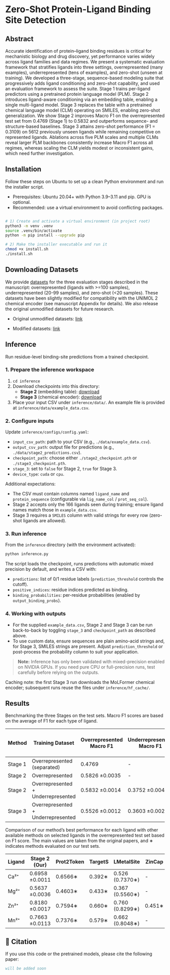 # Zero-Shot Protein-Ligand Binding Site Detection

## Abstract

Accurate identification of protein–ligand binding residues is critical for mechanistic biology and drug discovery, yet performance varies widely across ligand families and data regimes. We present a systematic evaluation framework that stratifies ligands into three settings, overrepresented (many examples), underrepresented (tens of examples), and zero-shot (unseen at training). We developed a three-stage, sequence-based modeling suite that progressively adds ligand conditioning and zero-shot capability, and used an evaluation framework to assess the suite. Stage 1 trains per-ligand predictors using a pretrained protein language model (PLM). Stage 2 introduces ligand-aware conditioning via an embedding table, enabling a single multi-ligand model. Stage 3 replaces the table with a pretrained chemical language model (CLM) operating on SMILES, enabling zero-shot generalization. We show Stage 2 improves Macro F1 on the overrepresented test set from 0.4769 (Stage 1) to 0.5832 and outperforms sequence- and structure-based baselines. Stage 3 attains zero-shot performance (F1 = 0.3109) on 5612 previously unseen ligands while remaining competitive on represented ligands. Ablations across five PLM scales and multiple CLMs reveal larger PLM backbones consistently increase Macro F1 across all regimes, whereas scaling the CLM yields modest or inconsistent gains, which need further investigation. 

## Installation

Follow these steps on Ubuntu to set up a clean Python environment and run the installer script.

- Prerequisites: Ubuntu 20.04+ with Python 3.9–3.11 and pip. GPU is optional.
- Recommended: use a virtual environment to avoid conflicting packages.

```bash

# 1) Create and activate a virtual environment (in project root)
python3 -m venv .venv
source .venv/bin/activate
python -m pip install --upgrade pip

# 2) Make the installer executable and run it
chmod +x install.sh
./install.sh
```

## Downloading Datasets

We provide [datasets](https://mailmissouri-my.sharepoint.com/:f:/r/personal/mpngf_umsystem_edu/Documents/Github/Zero-Shot%20Protein-Ligand%20Binding%20Site/BioLip2?csf=1&web=1&e=sj0hsh) for the three evaluation stages described in the manuscript: overrepresented (ligands with >=100 samples), underrepresented (20-99 samples), and zero-shot (<20 samples). These datasets have been slightly modified for compatibility with the UNIMOL 2 chemical encoder (see manuscript Appendix for details). We also release the original unmodified datasets for future research.

- Original unmodified datasets: [link](https://mailmissouri-my.sharepoint.com/:f:/r/personal/mpngf_umsystem_edu/Documents/Github/Zero-Shot%20Protein-Ligand%20Binding%20Site/BioLip2/Original%20datasets?csf=1&web=1&e=o0GNGA)

- Modified datasets: [link](https://mailmissouri-my.sharepoint.com/:f:/g/personal/mpngf_umsystem_edu/EibmSj_qXixMn1TZB9vOzNMBzZveaY_P2XzGx-jlbgmqiw?e=ABKN12)


## Inference

Run residue-level binding-site predictions from a trained checkpoint.

### 1. Prepare the inference workspace

1. `cd inference`
2. Download checkpoints into this directory:
   - **Stage 2** (embedding table): [download](https://mailmissouri-my.sharepoint.com/:u:/g/personal/mpngf_umsystem_edu/Ef-_BQfoVchFjLdSPPOs1w4BSzLocvT-sfPXOm06cK-J8g?e=OHbGyL)
   - **Stage 3** (chemical encoder): [download](https://mailmissouri-my.sharepoint.com/:u:/g/personal/mpngf_umsystem_edu/ERN92UnmoYZIgyh0p-7SnZcBLex5-0FSzW6uWd9QS-jaUQ?e=9kIJOi)
3. Place your input CSV under `inference/data/`. An example file is provided at `inference/data/example_data.csv`.

### 2. Configure inputs

Update `inference/configs/config.yaml`:

- `input_csv_path`: path to your CSV (e.g., `./data/example_data.csv`).
- `output_csv_path`: output file for predictions (e.g., `./data/stage2_predictions.csv`).
- `checkpoint_path`: choose either `./stage2_checkpoint.pth` or `./stage3_checkpoint.pth`.
- `stage_3`: set to `false` for Stage 2, `true` for Stage 3.
- `device_type`: `cuda` or `cpu`.

Additional expectations:

- The CSV must contain columns named `ligand_name` and `protein_sequence` (configurable via `lig_name_col` / `prot_seq_col`).
- Stage 2 accepts only the 166 ligands seen during training; ensure ligand names match those in `example_data.csv`.
- Stage 3 requires a `SMILES` column with valid strings for every row (zero-shot ligands are allowed).

### 3. Run inference

From the `inference` directory (with the environment activated):

```bash
python inference.py
```

The script loads the checkpoint, runs predictions with automatic mixed precision by default, and writes a CSV with:

- `predictions`: list of 0/1 residue labels (`prediction_threshold` controls the cutoff).
- `positive_indices`: residue indices predicted as binding.
- `binding_probabilities`: per-residue probabilities (enabled by `output_binding_probs`).

### 4. Working with outputs

- For the supplied `example_data.csv`, Stage 2 and Stage 3 can be run back-to-back by toggling `stage_3` and `checkpoint_path` as described above.
- To use custom data, ensure sequences are plain amino-acid strings and, for Stage 3, SMILES strings are present. Adjust `prediction_threshold` or post-process the probability column to suit your application.

> **Note:** Inference has only been validated with mixed-precision enabled on NVIDIA GPUs. If you need pure CPU or full-precision runs, test carefully before relying on the outputs.

Caching note: the first Stage 3 run downloads the MoLFormer chemical encoder; subsequent runs reuse the files under `inference/hf_cache/`.


## Results

Benchmarking the three Stages on the test sets. Macro F1 scores are based on the average of F1 for each type of ligand.

| Method | Training Dataset | Overrepresented Macro F1 | Underrepresented Macro F1 | Zero-shot Macro F1 | Zero-shot F1 |
|--------|------------------|--------------------------|---------------------------|-------------------|--------------|
| Stage 1 | Overrepresented (separated) | 0.4769 | - | - | - |
| Stage 2 | Overrepresented | 0.5826 ±0.0035 | - | - | - |
| Stage 2 | Overrepresented + Underrepresented | 0.5832 ±0.0014 | 0.3752 ±0.0049 | - | - |
| Stage 3 | Overrepresented + Underrepresented | 0.5526 ±0.0012 | 0.3603 ±0.0029 | 0.2338 ±0.0051 | 0.3109 ±0.0087 |

Comparison of our method’s best performance for each ligand with other available methods on selected ligands in the overrepresented test set based on F1 score. The main values are taken from the original papers, and ∗ indicates methods evaluated on our test sets.

| Ligand | Stage 2 (Our) | Prot2Token | TargetS | LMetalSite | ZinCap | MIB2 | Boltz-2x |
|--------|---------------|------------|---------|------------|--------|------|----------|
| Ca²⁺ | 0.6958 ±0.0011 | 0.6566∗ | 0.392∗ | 0.526 (0.7370∗) | - | - | 0.380∗ |
| Mg²⁺ | 0.5637 ±0.0036 | 0.4603∗ | 0.433∗ | 0.367 (0.5560∗) | - | - | 0.339∗ |
| Zn²⁺ | 0.8180 ±0.0017 | 0.7594∗ | 0.660∗ | 0.760 (0.8299∗) | 0.451∗ | - | 0.557∗ |
| Mn²⁺ | 0.7663 ±0.0113 | 0.7376∗ | 0.579∗ | 0.662 (0.8048∗) | - | - | 0.419∗ |

## 📜 Citation

If you use this code or the pretrained models, please cite the following paper:

```bibtex
will be added soon
```
